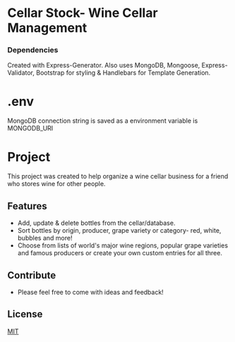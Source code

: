# Cellar Stock- Wine Cellar Management

### Dependencies

Created with Express-Generator. Also uses MongoDB, Mongoose, Express-Validator, Bootstrap for styling & Handlebars for Template Generation.

.env
========

MongoDB connection string is saved as a environment variable  is MONGODB_URI


Project
========

This project was created to help organize a wine cellar business for a friend who stores wine for other people.

Features
--------

- Add, update & delete bottles from the cellar/database.
- Sort bottles by origin, producer, grape variety or category- red, white, bubbles and more!
- Choose from lists of world's major wine regions, popular grape varieties and famous producers or create your own custom entries for all three. 

Contribute
----------

- Please feel free to come with ideas and feedback!


License
-------

[MIT](https://choosealicense.com/licenses/mit/)